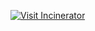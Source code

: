 [![Visit Incinerator](https://img.shields.io/badge/Visit-Incinerator-orange?style=for-the-badge&logo=fire)](https://incinerator.sol)
